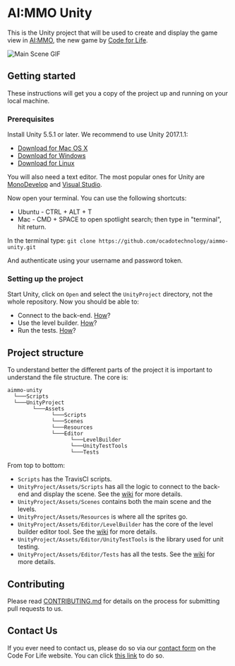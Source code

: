 # AI:MMO Unity

This is the Unity project that will be used to create and display the game view in [AI:MMO](https://github.com/ocadotechnology/aimmo), the new game by [Code for Life](https://www.codeforlife.education/). 

![Main Scene GIF](https://media.giphy.com/media/25JgIPFeELINMlkKeV/giphy.gif)

## Getting started

These instructions will get you a copy of the project up and running on your local machine.

### Prerequisites

Install Unity 5.5.1 or later. We recommend to use Unity 2017.1.1:
* [Download for Mac OS X](https://store.unity.com/download/thank-you?thank-you=personal&os=osx&nid=427)
* [Download for Windows](https://store.unity.com/download/thank-you?thank-you=personal&os=win&nid=427)
* [Download for Linux](http://beta.unity3d.com/download/f4fc8fd4067d/public_download.html)

You will also need a text editor. The most popular ones for Unity are [MonoDevelop](http://www.monodevelop.com/) and [Visual Studio](https://www.visualstudio.com/).

Now open your terminal. You can use the following shortcuts:
* Ubuntu - CTRL + ALT + T
* Mac - CMD + SPACE to open spotlight search; then type in "terminal", hit return.

In the terminal type:
`git clone https://github.com/ocadotechnology/aimmo-unity.git`

And authenticate using your username and password token.

### Setting up the project

Start Unity, click on `Open` and select the `UnityProject` directory, not the whole repository. Now you should be able to:
* Connect to the back-end. [How](https://github.com/ocadotechnology/aimmo-unity/wiki/Back-end-connection)?
* Use the level builder. [How](https://github.com/ocadotechnology/aimmo-unity/wiki/Level-builder)?
* Run the tests. [How](https://github.com/ocadotechnology/aimmo-unity/wiki/Tests)?

## Project structure

To understand better the different parts of the project it is important to understand the file structure. The core is:

```
aimmo-unity
  └───Scripts
  └───UnityProject
        └───Assets
              └───Scripts
              └───Scenes
              └───Resources
              └───Editor
                    └───LevelBuilder
                    └───UnityTestTools
                    └───Tests
```

From top to bottom:
* `Scripts` has the TravisCI scripts.
* `UnityProject/Assets/Scripts` has all the logic to connect to the back-end and display the scene. See the [wiki](https://github.com/ocadotechnology/aimmo-unity/wiki/Back-end-connection) for more details.
* `UnityProject/Assets/Scenes` contains both the main scene and the levels.
* `UnityProject/Assets/Resources` is where all the sprites go.
* `UnityProject/Assets/Editor/LevelBuilder` has the core of the level builder editor tool. See the [wiki](https://github.com/ocadotechnology/aimmo-unity/wiki/Level-builder) for more details.
* `UnityProject/Assets/Editor/UnityTestTools` is the library used for unit testing.
* `UnityProject/Assets/Editor/Tests` has all the tests. See the [wiki](https://github.com/ocadotechnology/aimmo-unity/wiki/Tests) for more details.

## Contributing

Please read [CONTRIBUTING.md](https://github.com/ocadotechnology/aimmo-unity/blob/master/CONTRIBUTING.md) for details on the process for submitting pull requests to us.

## Contact Us

If you ever need to contact us, please do so via our [contact form](https://www.codeforlife.education/help/#contact) on the Code For Life website. You can click [this link](https://www.codeforlife.education/help/#contact) to do so. 
